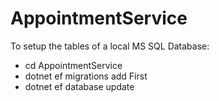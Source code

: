 # AppointmentService

To setup the tables of a local MS SQL Database:
- cd AppointmentService
- dotnet ef migrations add First
- dotnet ef database update
